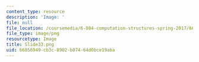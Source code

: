 ```yaml
---
content_type: resource
description: 'Image: '
file: null
file_location: /coursemedia/6-004-computation-structures-spring-2017/66856949cb3c8902b07464d0bce19aba_Slide33.png
file_type: image/png
resourcetype: Image
title: Slide33.png
uid: 66856949-cb3c-8902-b074-64d0bce19aba
---
```

